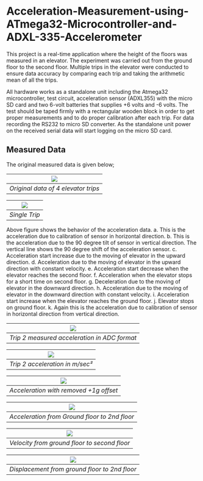 # Acceleration-Measurement-using-ATmega32-Microcontroller-and-ADXL-335-Accelerometer
This project is a real-time application where the height of the floors was measured in an elevator. The experiment was carried out from the ground floor to the second floor. Multiple trips in the elevator were conducted to ensure data accuracy by comparing each trip and taking the arithmetic mean of all the trips.

All hardware works as a standalone unit including the Atmega32 microcontroller, test circuit, acceleration sensor (ADXL355) with the micro SD card and two 6-volt batteries that supplies +6 volts and -6 volts. The test should be taped firmly with a rectangular wooden block in order to get proper measurements and to do proper calibration after each trip. For data recording the RS232 to micro SD converter. 
As the standalone unit power on the received serial data will start logging on the micro SD card. 

## Measured Data
The original measured data is given below;

| <img src="./Images/Original data of 4 elevator trips.JPG"> |
|:--:| 
| *Original data of 4 elevator trips* |

| <img src="./Images/Single Trip.JPG"> |
|:--:| 
| *Single Trip* |

Above figure shows the behavior of the acceleration data.
a. This is the acceleration due to calibration of sensor in horizontal direction.
b. This is the acceleration due to the 90 degree tilt of sensor in vertical direction. The vertical line shows the 90 degree shift of the acceleration sensor.
c. Acceleration start increase due to the moving of elevator in the upward direction.
d. Acceleration due to the moving of elevator in the upward direction with constant velocity.
e. Acceleration start decrease when the elevator reaches the second floor.
f. Acceleration when the elevator stops for a short time on second floor.
g. Deceleration due to the moving of elevator in the downward direction.
h. Acceleration due to the moving of elevator in the downward direction with constant velocity.
i. Acceleration start increase when the elevator reaches the ground floor.
j. Elevator stops on ground floor.
k. Again this is the acceleration due to calibration of sensor in horizontal direction from vertical direction.

| <img src="./Images/Trip 2 measured acceleration in ADC format.JPG"> |
|:--:| 
| *Trip 2 measured acceleration in ADC format* |

| <img src="./Images/Trip 2 acceleration in msec2.JPG"> |
|:--:| 
| *Trip 2 acceleration in m/sec²* |

| <img src="./Images/Acceleration with removed +1g offset.JPG"> |
|:--:| 
| *Acceleration with removed +1g offset* |

| <img src="./Images/Acceleration from Ground floor to 2nd floor.JPG"> |
|:--:| 
| *Acceleration from Ground floor to 2nd floor* |

| <img src="./Images/Velocity from ground floor to second floor.JPG"> |
|:--:| 
| *Velocity from ground floor to second floor* |

| <img src="./Images/Displacement from ground floor to 2nd floor.JPG"> |
|:--:| 
| *Displacement from ground floor to 2nd floor* |


